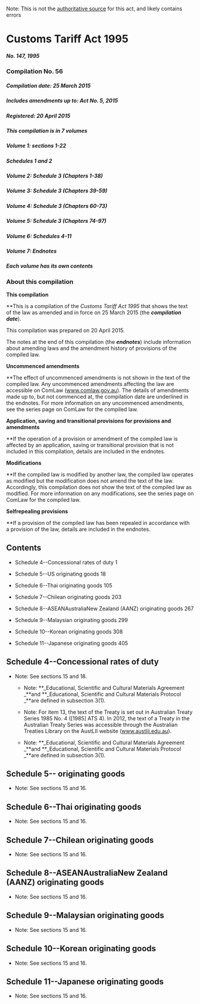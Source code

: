 Note: This is not the [authoritative source](https://www.comlaw.gov.au/Details/C2015C00196) for this act, and likely contains errors

# Customs Tariff Act 1995

##### No. 147, 1995

### Compilation No. 56

##### Compilation date: 25 March 2015

##### Includes amendments up to: Act No. 5, 2015

##### Registered: 20 April 2015

##### This compilation is in 7 volumes

##### Volume 1: sections 1-22

##### Schedules 1 and 2

##### Volume 2: Schedule 3 (Chapters 1-38)

##### Volume 3: Schedule 3 (Chapters 39-59)

##### Volume 4: Schedule 3 (Chapters 60-73)

##### Volume 5: Schedule 3 (Chapters 74-97)

##### Volume 6: Schedules 4-11

##### Volume 7: Endnotes

##### Each volume has its own contents

### About this compilation

**This compilation**

**This is a compilation of the _Customs Tariff Act 1995_ that shows the text of the law as amended and in force on 25 March 2015 (the **_compilation date_**).

This compilation was prepared on 20 April 2015.

The notes at the end of this compilation (the **_endnotes_**) include information about amending laws and the amendment history of provisions of the compiled law.

**Uncommenced amendments**

**The effect of uncommenced amendments is not shown in the text of the compiled law. Any uncommenced amendments affecting the law are accessible on ComLaw (www.comlaw.gov.au). The details of amendments made up to, but not commenced at, the compilation date are underlined in the endnotes. For more information on any uncommenced amendments, see the series page on ComLaw for the compiled law.

**Application, saving and transitional provisions for provisions and amendments**

**If the operation of a provision or amendment of the compiled law is affected by an application, saving or transitional provision that is not included in this compilation, details are included in the endnotes.

**Modifications**

**If the compiled law is modified by another law, the compiled law operates as modified but the modification does not amend the text of the law. Accordingly, this compilation does not show the text of the compiled law as modified. For more information on any modifications, see the series page on ComLaw for the compiled law.

**Selfrepealing provisions**

**If a provision of the compiled law has been repealed in accordance with a provision of the law, details are included in the endnotes.

## Contents

   * Schedule 4--Concessional rates of duty	1

   * Schedule 5--US originating goods	18

   * Schedule 6--Thai originating goods	105

   * Schedule 7--Chilean originating goods	203

   * Schedule 8--ASEANAustraliaNew Zealand (AANZ) originating goods	267

   * Schedule 9--Malaysian originating goods	299

   * Schedule 10--Korean originating goods	308

   * Schedule 11--Japanese originating goods	405

## Schedule 4--Concessional rates of duty

  * Note: See sections 15 and 18.

    * Note: **_Educational, Scientific and Cultural Materials Agreement _**and **_Educational, Scientific and Cultural Materials Protocol _**are defined in subsection 3(1).

    * Note: For item 13, the text of the Treaty is set out in Australian Treaty Series 1985 No. 4 ([1985] ATS 4). In 2012, the text of a Treaty in the Australian Treaty Series was accessible through the Australian Treaties Library on the AustLII website (www.austlii.edu.au).

    * Note: **_Educational, Scientific and Cultural Materials Agreement _**and **_Educational, Scientific and Cultural Materials Protocol _**are defined in subsection 3(1).

## Schedule 5-- originating goods

  * Note: See sections 15 and 16.

## Schedule 6--Thai originating goods

  * Note: See sections 15 and 16.

## Schedule 7--Chilean originating goods

  * Note: See sections 15 and 16.

## Schedule 8--ASEANAustraliaNew Zealand (AANZ) originating goods

  * Note: See sections 15 and 16.

## Schedule 9--Malaysian originating goods

  * Note: See sections 15 and 16.

## Schedule 10--Korean originating goods

  * Note: See sections 15 and 16.

## Schedule 11--Japanese originating goods

  * Note: See sections 15 and 16.


